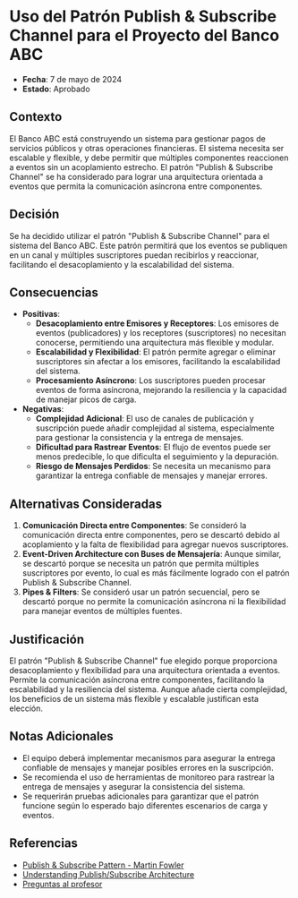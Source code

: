 # Uso del Patrón Publish & Subscribe Channel para el Proyecto del Banco ABC

- **Fecha**: 7 de mayo de 2024
- **Estado**: Aprobado

## Contexto
El Banco ABC está construyendo un sistema para gestionar pagos de servicios públicos y otras operaciones financieras. El sistema necesita ser escalable y flexible, y debe permitir que múltiples componentes reaccionen a eventos sin un acoplamiento estrecho. El patrón "Publish & Subscribe Channel" se ha considerado para lograr una arquitectura orientada a eventos que permita la comunicación asíncrona entre componentes.

## Decisión
Se ha decidido utilizar el patrón "Publish & Subscribe Channel" para el sistema del Banco ABC. Este patrón permitirá que los eventos se publiquen en un canal y múltiples suscriptores puedan recibirlos y reaccionar, facilitando el desacoplamiento y la escalabilidad del sistema.

## Consecuencias
- **Positivas**:
    - **Desacoplamiento entre Emisores y Receptores**: Los emisores de eventos (publicadores) y los receptores (suscriptores) no necesitan conocerse, permitiendo una arquitectura más flexible y modular.
    - **Escalabilidad y Flexibilidad**: El patrón permite agregar o eliminar suscriptores sin afectar a los emisores, facilitando la escalabilidad del sistema.
    - **Procesamiento Asíncrono**: Los suscriptores pueden procesar eventos de forma asíncrona, mejorando la resiliencia y la capacidad de manejar picos de carga.
- **Negativas**:
    - **Complejidad Adicional**: El uso de canales de publicación y suscripción puede añadir complejidad al sistema, especialmente para gestionar la consistencia y la entrega de mensajes.
    - **Dificultad para Rastrear Eventos**: El flujo de eventos puede ser menos predecible, lo que dificulta el seguimiento y la depuración.
    - **Riesgo de Mensajes Perdidos**: Se necesita un mecanismo para garantizar la entrega confiable de mensajes y manejar errores.

## Alternativas Consideradas
1. **Comunicación Directa entre Componentes**: Se consideró la comunicación directa entre componentes, pero se descartó debido al acoplamiento y la falta de flexibilidad para agregar nuevos suscriptores.
2. **Event-Driven Architecture con Buses de Mensajería**: Aunque similar, se descartó porque se necesita un patrón que permita múltiples suscriptores por evento, lo cual es más fácilmente logrado con el patrón Publish & Subscribe Channel.
3. **Pipes & Filters**: Se consideró usar un patrón secuencial, pero se descartó porque no permite la comunicación asíncrona ni la flexibilidad para manejar eventos de múltiples fuentes.

## Justificación
El patrón "Publish & Subscribe Channel" fue elegido porque proporciona desacoplamiento y flexibilidad para una arquitectura orientada a eventos. Permite la comunicación asíncrona entre componentes, facilitando la escalabilidad y la resiliencia del sistema. Aunque añade cierta complejidad, los beneficios de un sistema más flexible y escalable justifican esta elección.

## Notas Adicionales
- El equipo deberá implementar mecanismos para asegurar la entrega confiable de mensajes y manejar posibles errores en la suscripción.
- Se recomienda el uso de herramientas de monitoreo para rastrear la entrega de mensajes y asegurar la consistencia del sistema.
- Se requerirán pruebas adicionales para garantizar que el patrón funcione según lo esperado bajo diferentes escenarios de carga y eventos.

## Referencias
- [Publish & Subscribe Pattern - Martin Fowler](https://martinfowler.com/articles/pattern-pubsub.html)
- [Understanding Publish/Subscribe Architecture](https://en.wikipedia.org/wiki/Publish%E2%80%93subscribe_pattern)
- [Preguntas al profesor](https://github.com/militoromero10/UJaveriana-AES-ModVal/tree/master/patrones/exam/exam/ADR/ref/preguntas.pdf)